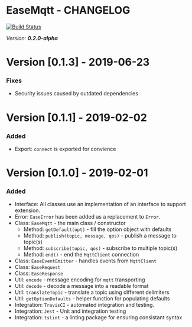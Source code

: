 # EaseMqtt - CHANGELOG

[![Build Status](https://travis-ci.org/Isolated-/EaseMqtt.svg?branch=master)](https://travis-ci.org/Isolated-/EaseMqtt)

*Version: **0.2.0-alpha***

# Version [0.1.3] - 2019-06-23

### Fixes

- Security issues caused by outdated dependencies

# Version [0.1.1] - 2019-02-02

### Added

- Export: `connect` is exported for convience

# Version [0.1.0] - 2019-02-01

### Added
- Interface: All classes use an implementation of an interface to support extension.
- Error: `EaseError` has been added as a replacement to `Error`.
- Class: `EaseMqtt` - the main class / constructor
    - Method: `getDefault(opt)` - fill the option object with defaults 
    - Method: `publish(topic, message, qos)` - publish a message to topic(s)
    - Method: `subscribe(topic, qos)` - subscribe to multiple topic(s)
    - Method: `end()` - end the `MqttClient` connection
- Class: `EaseEventEmitter` - handles events from `MqttClient`
- Class: `EaseRequest`
- Class: `EaseResponse`
- Util: `encode` - message encoding for `mqtt` transporting
- Util: `decode` - decode a message into a readable format
- Util: `translateTopic` - translate a topic using different delimiters
- Util: `getOptionDefaults` - helper function for populating defaults
- Integration: `TravisCI` - automated integration and testing.
- Integration: `Jest` - Unit and integration testing
- Integration: `tslint` - a linting package for ensuring consistant syntax